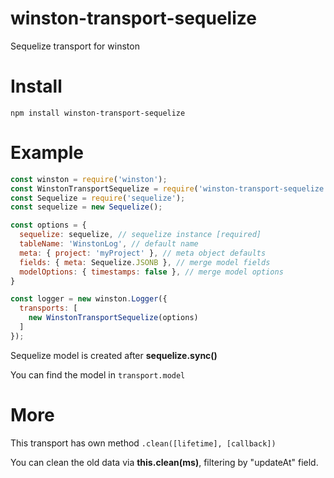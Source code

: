 # winston-transport-sequelize
Sequelize transport for winston

# Install 
`npm install winston-transport-sequelize`

# Example

```js
const winston = require('winston');
const WinstonTransportSequelize = require('winston-transport-sequelize');
const Sequelize = require('sequelize');
const sequelize = new Sequelize();

const options = {
  sequelize: sequelize, // sequelize instance [required]
  tableName: 'WinstonLog', // default name
  meta: { project: 'myProject' }, // meta object defaults
  fields: { meta: Sequelize.JSONB }, // merge model fields
  modelOptions: { timestamps: false }, // merge model options
}

const logger = new winston.Logger({
  transports: [
    new WinstonTransportSequelize(options)
  ]
});
```

Sequelize model is created after __sequelize.sync()__

You can find the model in `transport.model`

# More
This transport has own method `.clean([lifetime], [callback])`

You can clean the old data via __this.clean(ms)__, filtering by "updateAt" field.

